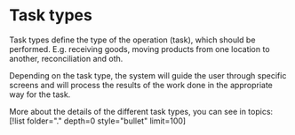 # Task types

Task types define the type of the operation (task), which should be performed. E.g. receiving goods, moving products from one location to another, reconciliation and oth.

Depending on the task type, the system will guide the user through specific screens and will process the results of the work done in the appropriate way for the task.

Мore about the details of the different task types, you can see in topics:
[!list folder="." depth=0 style="bullet" limit=100]
